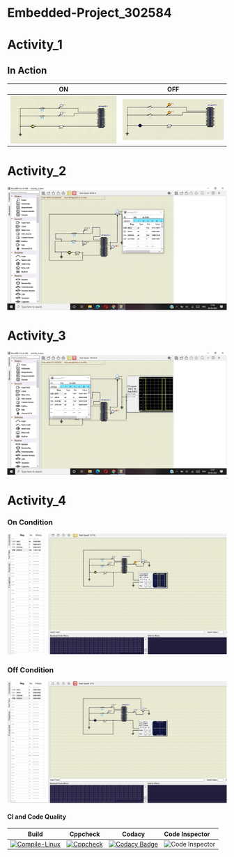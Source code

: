 # Embedded-Project_302584

# Activity_1
 ## In Action

|ON|OFF|
|:--:|:--:|
|![ON](simulation/Activity-1_LED%20ON.PNG)|![OFF](simulation/Activity-1_LED%20OFF.PNG)|

# Activity_2
![ADC](simulation/Activity-2_ADC.png)
 
 # Activity_3
![PWM](simulation/Activity-3_PWM.png)

# Activity_4

### On Condition
![activity4ON](simulation/Activity-4_LED%20ON.png)

### Off Condition

![activity4OFF](simulation/Activity-4_LED%20OFF.png)


#### CI and Code Quality


|Build|Cppcheck|Codacy|Code Inspector|
|:--:|:--:|:--:|:--|
|[![Compile-Linux](https://github.com/dilipkumar26/Embedded-Project_302584/actions/workflows/compile.yml/badge.svg)](https://github.com/dilipkumar26/Embedded-Project_302584/actions/workflows/compile.yml)|[![Cppcheck](https://github.com/dilipkumar26/Embedded-Project_302584/actions/workflows/CodeQuality.yml/badge.svg)](https://github.com/dilipkumar26/Embedded-Project_302584/actions/workflows/CodeQuality.yml)|[![Codacy Badge](https://app.codacy.com/project/badge/Grade/2586fa25d3894d31bd0ca49c16181e57)](https://www.codacy.com/gh/dilipkumar26/Embedded-Project_302584/dashboard?utm_source=github.com&amp;utm_medium=referral&amp;utm_content=dilipkumar26/Embedded-Project_302584&amp;utm_campaign=Badge_Grade)|![Code Inspector](https://www.code-inspector.com/project/25554/score/svg)|

